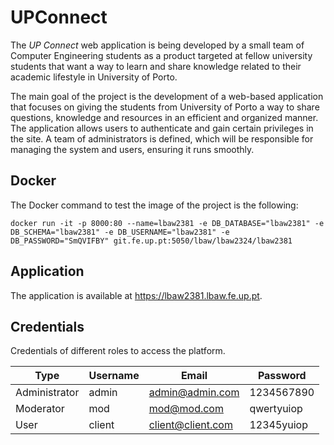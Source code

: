 # UPConnect
The *UP Connect* web application is being developed by a small team of Computer Engineering students as a product targeted at fellow university students that want a way to learn and share knowledge related to their academic lifestyle in University of Porto.

The main goal of the project is the development of a web-based application that focuses on giving the students from University of Porto a way to share questions, knowledge and resources in an efficient and organized manner. The application allows users to authenticate and gain certain privileges in the site. A team of administrators is defined, which will be responsible for managing the system and users, ensuring it runs smoothly.

## Docker

The Docker command to test the image of the project is the following:

```
docker run -it -p 8000:80 --name=lbaw2381 -e DB_DATABASE="lbaw2381" -e DB_SCHEMA="lbaw2381" -e DB_USERNAME="lbaw2381" -e DB_PASSWORD="SmQVIFBY" git.fe.up.pt:5050/lbaw/lbaw2324/lbaw2381
```

## Application

The application is available at https://lbaw2381.lbaw.fe.up.pt.

## Credentials

Credentials of different roles to access the platform.

| Type          | Username  | Email | Password |
| ------------- | --------- | -------- | -------- |
| Administrator | admin    | admin@admin.com|1234567890 |
| Moderator | mod    | mod@mod.com |qwertyuiop |
| User   | client    | client@client.com |12345yuiop |
